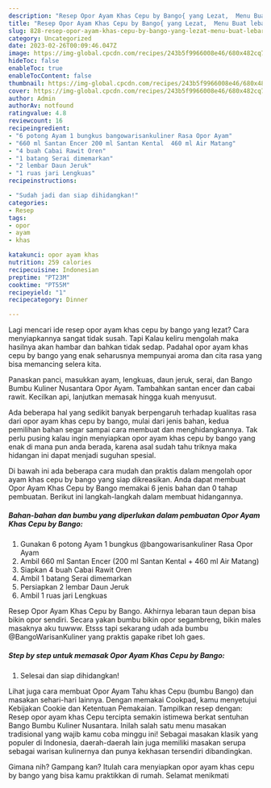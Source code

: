 ```yaml
---
description: "Resep Opor Ayam Khas Cepu by Bango{ yang Lezat,  Menu Buat lebaran"
title: "Resep Opor Ayam Khas Cepu by Bango{ yang Lezat,  Menu Buat lebaran"
slug: 828-resep-opor-ayam-khas-cepu-by-bango-yang-lezat-menu-buat-lebaran
category: Uncategorized
date: 2023-02-26T00:09:46.047Z
image: https://img-global.cpcdn.com/recipes/243b5f9966008e46/680x482cq70/opor-ayam-khas-cepu-by-bango-foto-resep-utama.jpg
hideToc: false
enableToc: true
enableTocContent: false
thumbnail: https://img-global.cpcdn.com/recipes/243b5f9966008e46/680x482cq70/opor-ayam-khas-cepu-by-bango-foto-resep-utama.jpg
cover: https://img-global.cpcdn.com/recipes/243b5f9966008e46/680x482cq70/opor-ayam-khas-cepu-by-bango-foto-resep-utama.jpg
author: Admin
authorAv: notfound
ratingvalue: 4.8
reviewcount: 16
recipeingredient:
- "6 potong Ayam 1 bungkus bangowarisankuliner Rasa Opor Ayam"
- "660 ml Santan Encer 200 ml Santan Kental  460 ml Air Matang"
- "4 buah Cabai Rawit Oren"
- "1 batang Serai dimemarkan"
- "2 lembar Daun Jeruk"
- "1 ruas jari Lengkuas"
recipeinstructions:

- "Sudah jadi dan siap dihidangkan!"
categories:
- Resep
tags:
- opor
- ayam
- khas

katakunci: opor ayam khas 
nutrition: 259 calories
recipecuisine: Indonesian
preptime: "PT23M"
cooktime: "PT55M"
recipeyield: "1"
recipecategory: Dinner

---
```



Lagi mencari ide resep opor ayam khas cepu by bango yang lezat? Cara menyiapkannya sangat tidak susah. Tapi Kalau keliru mengolah maka hasilnya akan hambar dan bahkan tidak sedap. Padahal opor ayam khas cepu by bango yang enak seharusnya mempunyai aroma dan cita rasa yang bisa memancing selera kita.


Panaskan panci, masukkan ayam, lengkuas, daun jeruk, serai, dan Bango Bumbu Kuliner Nusantara Opor Ayam. Tambahkan santan encer dan cabai rawit. Kecilkan api, lanjutkan memasak hingga kuah menyusut.

Ada beberapa hal yang sedikit banyak berpengaruh terhadap kualitas rasa dari opor ayam khas cepu by bango, mulai dari jenis bahan, kedua pemilihan bahan segar sampai cara membuat dan menghidangkannya. Tak perlu pusing kalau ingin menyiapkan opor ayam khas cepu by bango yang enak di mana pun anda berada, karena asal sudah tahu triknya maka hidangan ini dapat menjadi suguhan spesial.


Di bawah ini ada beberapa cara mudah dan praktis dalam mengolah opor ayam khas cepu by bango yang siap dikreasikan. Anda dapat membuat Opor Ayam Khas Cepu by Bango memakai 6 jenis bahan dan 0 tahap pembuatan. Berikut ini langkah-langkah dalam membuat hidangannya.

<!--inarticleads1-->

##### Bahan-bahan dan bumbu yang diperlukan dalam pembuatan Opor Ayam Khas Cepu by Bango:

1. Gunakan 6 potong Ayam 1 bungkus @bangowarisankuliner Rasa Opor Ayam
1. Ambil 660 ml Santan Encer (200 ml Santan Kental + 460 ml Air Matang)
1. Siapkan 4 buah Cabai Rawit Oren
1. Ambil 1 batang Serai dimemarkan
1. Persiapkan 2 lembar Daun Jeruk
1. Ambil 1 ruas jari Lengkuas


Resep Opor Ayam Khas Cepu by Bango. Akhirnya lebaran taun depan bisa bikin opor sendiri. Secara yakan bumbu bikin opor segambreng, bikin males masaknya aku tuwww. Etsss tapi sekarang udah ada bumbu @BangoWarisanKuliner yang praktis gapake ribet loh gaes. 

<!--inarticleads2-->

##### Step by step untuk memasak Opor Ayam Khas Cepu by Bango:


1. Selesai dan siap dihidangkan!

Lihat juga cara membuat Opor Ayam Tahu khas Cepu (bumbu Bango) dan masakan sehari-hari lainnya. Dengan memakai Cookpad, kamu menyetujui Kebijakan Cookie dan Ketentuan Pemakaian. Tampilkan resep dengan: Resep opor ayam khas Cepu tercipta semakin istimewa berkat sentuhan Bango Bumbu Kuliner Nusantara. Inilah salah satu menu masakan tradisional yang wajib kamu coba minggu ini! Sebagai masakan klasik yang populer di Indonesia, daerah-daerah lain juga memiliki masakan serupa sebagai warisan kulinernya dan punya kekhasan tersendiri dibandingkan. 

Gimana nih? Gampang kan? Itulah cara menyiapkan opor ayam khas cepu by bango yang bisa kamu praktikkan di rumah. Selamat menikmati
